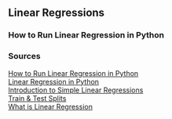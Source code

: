 ## Linear Regressions

### How to Run Linear Regression in Python



### Sources

[How to Run Linear Regression in Python](https://www.activestate.com/resources/quick-reads/how-to-run-linear-regressions-in-python-scikit-learn/)<br>
[Linear Regression in Python](https://realpython.com/linear-regression-in-python/)<br>
[Introduction to Simple Linear Regressions](https://www.youtube.com/watch?v=KsVBBJRb9TE)<br>
[Train & Test Splits](https://towardsdatascience.com/train-test-split-and-cross-validation-in-python-80b61beca4b6)<br>
[What is Linear Regression](https://www.statisticssolutions.com/free-resources/directory-of-statistical-analyses/what-is-linear-regression/)<br>
